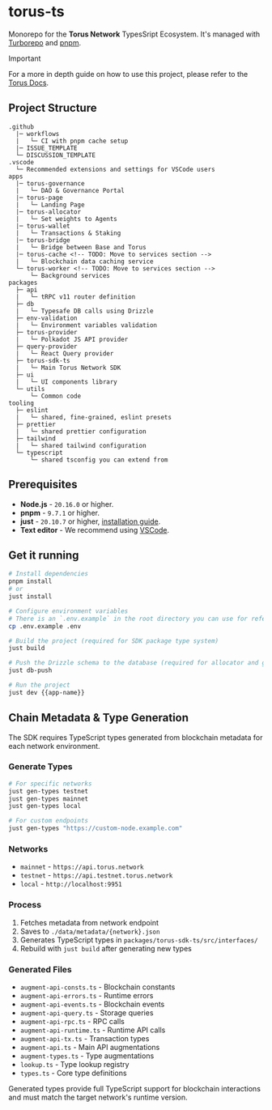 # torus-ts

Monorepo for the **Torus Network** TypesSript Ecosystem. It's managed with
[Turborepo](https://turborepo.org) and [pnpm](https://pnpm.io/).

> [!IMPORTANT]  
> For a more in depth guide on how to use this project, please refer to the [Torus Docs](https://docs.torus.network/development/web/overview-and-setup/).

## Project Structure

```text
.github
  |─ workflows
  |   └─ CI with pnpm cache setup
  |─ ISSUE_TEMPLATE
  └─ DISCUSSION_TEMPLATE
.vscode
  └─ Recommended extensions and settings for VSCode users
apps
  |─ torus-governance
  |   └─ DAO & Governance Portal
  |─ torus-page
  |   └─ Landing Page
  |─ torus-allocator
  |   └─ Set weights to Agents
  |─ torus-wallet
  |   └─ Transactions & Staking
  |─ torus-bridge
  |   └─ Bridge between Base and Torus
  |─ torus-cache <!-- TODO: Move to services section -->
  |   └─ Blockchain data caching service
  └─ torus-worker <!-- TODO: Move to services section -->
      └─ Background services
packages
  ├─ api
  |   └─ tRPC v11 router definition
  ├─ db
  |   └─ Typesafe DB calls using Drizzle
  ├─ env-validation
  |   └─ Environment variables validation
  ├─ torus-provider
  |   └─ Polkadot JS API provider
  ├─ query-provider
  |   └─ React Query provider
  ├─ torus-sdk-ts
  |   └─ Main Torus Network SDK
  ├─ ui
  |   └─ UI components library
  └─ utils
      └─ Common code
tooling
  ├─ eslint
  |   └─ shared, fine-grained, eslint presets
  ├─ prettier
  |   └─ shared prettier configuration
  ├─ tailwind
  |   └─ shared tailwind configuration
  └─ typescript
      └─ shared tsconfig you can extend from
```

## Prerequisites

- **Node.js** - `20.16.0` or higher.
- **pnpm** - `9.7.1` or higher.
- **just** - `20.10.7` or higher, [installation guide](https://github.com/casey/just?tab=readme-ov-file#installation).
- **Text editor** - We recommend using [VSCode](https://code.visualstudio.com/).

## Get it running

```sh
# Install dependencies
pnpm install
# or
just install

# Configure environment variables
# There is an `.env.example` in the root directory you can use for reference
cp .env.example .env

# Build the project (required for SDK package type system)
just build

# Push the Drizzle schema to the database (required for allocator and governance)
just db-push

# Run the project
just dev {{app-name}}
```

## Chain Metadata & Type Generation

The SDK requires TypeScript types generated from blockchain metadata for each network environment.

### Generate Types

```sh
# For specific networks
just gen-types testnet
just gen-types mainnet
just gen-types local

# For custom endpoints
just gen-types "https://custom-node.example.com"
```

### Networks

- `mainnet` - `https://api.torus.network`
- `testnet` - `https://api.testnet.torus.network`
- `local` - `http://localhost:9951`

### Process

1. Fetches metadata from network endpoint
2. Saves to `./data/metadata/{network}.json`
3. Generates TypeScript types in `packages/torus-sdk-ts/src/interfaces/`
4. Rebuild with `just build` after generating new types

### Generated Files

- `augment-api-consts.ts` - Blockchain constants
- `augment-api-errors.ts` - Runtime errors
- `augment-api-events.ts` - Blockchain events
- `augment-api-query.ts` - Storage queries
- `augment-api-rpc.ts` - RPC calls
- `augment-api-runtime.ts` - Runtime API calls
- `augment-api-tx.ts` - Transaction types
- `augment-api.ts` - Main API augmentations
- `augment-types.ts` - Type augmentations
- `lookup.ts` - Type lookup registry
- `types.ts` - Core type definitions

Generated types provide full TypeScript support for blockchain interactions and must match the target network's runtime version.
